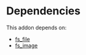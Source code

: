 # Dependencies

This addon depends on:

- [fs_file](../../../../odoo-bringout-oca-storage-fs_file)
- [fs_image](../../../../odoo-bringout-oca-storage-fs_image)
